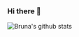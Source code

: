 ### Hi there 👋


![Bruna's github stats](https://github-readme-stats.vercel.app/api?username=brugobi&show_icons=true&theme=chartreuse-dark)
